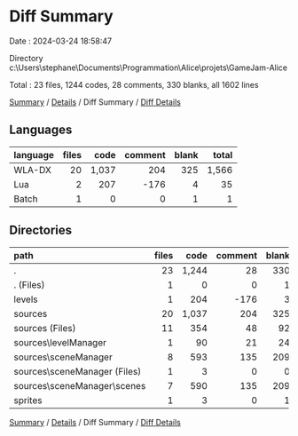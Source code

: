 # Diff Summary

Date : 2024-03-24 18:58:47

Directory c:\\Users\\stephane\\Documents\\Programmation\\Alice\\projets\\GameJam-Alice

Total : 23 files,  1244 codes, 28 comments, 330 blanks, all 1602 lines

[Summary](results.md) / [Details](details.md) / Diff Summary / [Diff Details](diff-details.md)

## Languages
| language | files | code | comment | blank | total |
| :--- | ---: | ---: | ---: | ---: | ---: |
| WLA-DX | 20 | 1,037 | 204 | 325 | 1,566 |
| Lua | 2 | 207 | -176 | 4 | 35 |
| Batch | 1 | 0 | 0 | 1 | 1 |

## Directories
| path | files | code | comment | blank | total |
| :--- | ---: | ---: | ---: | ---: | ---: |
| . | 23 | 1,244 | 28 | 330 | 1,602 |
| . (Files) | 1 | 0 | 0 | 1 | 1 |
| levels | 1 | 204 | -176 | 3 | 31 |
| sources | 20 | 1,037 | 204 | 325 | 1,566 |
| sources (Files) | 11 | 354 | 48 | 92 | 494 |
| sources\\levelManager | 1 | 90 | 21 | 24 | 135 |
| sources\\sceneManager | 8 | 593 | 135 | 209 | 937 |
| sources\\sceneManager (Files) | 1 | 3 | 0 | 0 | 3 |
| sources\\sceneManager\\scenes | 7 | 590 | 135 | 209 | 934 |
| sprites | 1 | 3 | 0 | 1 | 4 |

[Summary](results.md) / [Details](details.md) / Diff Summary / [Diff Details](diff-details.md)